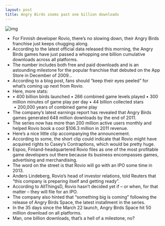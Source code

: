 ```yaml
---
layout: post
title: Angry Birds zooms past one billion downloads
---
```

![img](http://media.idownloadblog.com/wp-content/uploads/2011/12/new-angry-birds.jpg)
* For Finnish developer Rovio, there’s no slowing down, their Angry Birds franchise just keeps chugging along.
* According to the latest official data released this morning, the Angry Birds games have just passed a whopping one billion cumulative downloads across all platforms.
* The number includes both free and paid downloads and is an astounding milestone for the popular franchise that debuted on the App Store in December of 2009…
* According to a blog post, fans should “keep their eyes peeled” for what’s coming up next from Rovio.
* Here, more stats:
* • 400 billion birds launched • 266 combined game levels played • 300 million minutes of game play per day • 44 billion collected stars  • 200,000 years of combined game play
* The company’s latest earnings report has revealed that Angry Birds games generated 648 million downloads by the end of 2011.
* The series now has more than 200 million active users monthly and helped Rovio book a cool $106.3 million in 2011 revenue.
* Here’s a nice little clip accompanying the announcement.
* According to some, the short clip could indicate that Rovio might have acquired rights to Casey’s Contraptions, which would be pretty huge.
* Espoo, Finland-headquartered Rovio files as one of the most profitable game developers out there because its business encompasses games, advertising and merchandising.
* The word on the street is that Rovio will go with an IPO some time in 2013.
* Anders Lindeberg, Rovio’s head of investor relations, told Reuters that “this company is preparing itself and getting ready”.
* According to AllThingsD, Rovio hasn’t decided yet if – or when, for that matter – they will file for an IPO.
* The company also hinted that “something big is coming” following the release of Angry Birds Space, the latest installment in the series.
* In the 35 days since the March 22 launch, Angry Birds Space hit 50 million download on all platforms.
* Man, one billion downloads, that’s a hell of a milestone, no?

